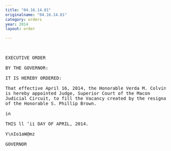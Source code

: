 ```yaml
---
title: "04.16.14.01"
originalname: "04.16.14.01"
category: orders
year: 2014
layout: order

---
```

<pre>
 

EXECUTIVE ORDER

BY THE GOVERNOR:

IT IS HEREBY ORDERED:

That effective April 16, 2014, the Honorable Verda M. Colvin
is hereby appointed Judge, Superior Court of the Macon
Judicial Circuit, to fill the Vacancy created by the resignation
of the Honorable S. Phillip Brown.

in

THIS ll ‘ii DAY OF APRIL, 2014.

Y\nIo1aW@mz

GOVERNOR

</pre>
